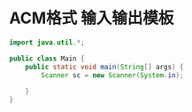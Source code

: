 # ACM格式 输入输出模板

```java
import java.util.*;

public class Main {
    public static void main(String[] args) {
        Scanner sc = new Scanner(System.in);
        
    }
}
```